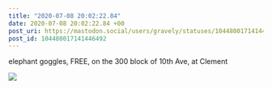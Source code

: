 ```yaml
---
title: "2020-07-08 20:02:22.84"
date: 2020-07-08 20:02:22.84 +00
post_uri: https://mastodon.social/users/gravely/statuses/104480017141446492
post_id: 104480017141446492
---
```

elephant goggles, FREE, on the 300 block of 10th Ave, at Clement


![](/images/104480017072335779.jpg)

